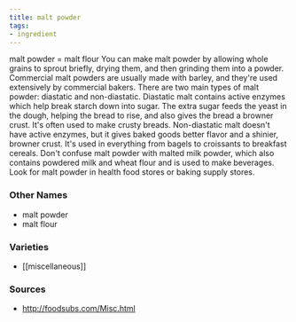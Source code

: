 ```yaml
---
title: malt powder
tags:
- ingredient
---
```

malt powder = malt flour You can make malt powder by allowing whole grains to sprout briefly, drying them, and then grinding them into a powder. Commercial malt powders are usually made with barley, and they're used extensively by commercial bakers. There are two main types of malt powder: diastatic and non-diastatic. Diastatic malt contains active enzymes which help break starch down into sugar. The extra sugar feeds the yeast in the dough, helping the bread to rise, and also gives the bread a browner crust. It's often used to make crusty breads. Non-diastatic malt doesn't have active enzymes, but it gives baked goods better flavor and a shinier, browner crust. It's used in everything from bagels to croissants to breakfast cereals. Don't confuse malt powder with malted milk powder, which also contains powdered milk and wheat flour and is used to make beverages. Look for malt powder in health food stores or baking supply stores.

### Other Names

* malt powder
* malt flour

### Varieties

* [[miscellaneous]]

### Sources
* http://foodsubs.com/Misc.html
